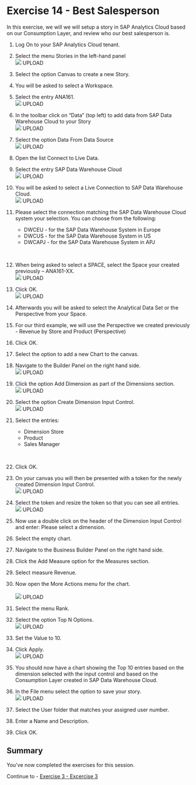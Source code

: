 # Exercise 14 - Best Salesperson

In this exercise, we will we will setup a story in SAP Analytics Cloud based on our Consumption Layer, and review who
our best salesperson is.

1. Log On to your SAP Analytics Cloud tenant.
2. Select the menu Stories in the left-hand panel
<br>![](images/00_00_0401.png) UPLOAD

3. Select the option Canvas to create a new Story.
4. You will be asked to select a Workspace.
5. Select the entry ANA161.
<br>![](images/00_00_0402.png) UPLOAD

6. In the toolbar click on “Data” (top left) to add data from SAP Data Warehouse Cloud to your Story
<br>![](images/00_00_0403.png) UPLOAD

7. Select the option Data From Data Source
<br>![](images/00_00_0404.png) UPLOAD

8. Open the list Connect to Live Data.
9. Select the entry SAP Data Warehouse Cloud
<br>![](images/00_00_0405.png) UPLOAD

10. You will be asked to select a Live Connection to SAP Data Warehouse Cloud.
<br>![](images/00_00_0406.png) UPLOAD

11. Please select the connection matching the SAP Data Warehouse Cloud system your selection. You can
choose from the following:<br><ul><li>DWCEU - for the SAP Data Warehouse System in Europe</li><li>DWCUS - for the SAP Data Warehouse System in US</li><li>DWCAPJ - for the SAP Data Warehouse System in APJ
<br>

12. When being asked to select a SPACE, select the Space your created previously – ANA161-XX.
<br>![](images/00_00_0407.png) UPLOAD
  
13. Click OK. 
<br>![](images/00_00_0408.png) UPLOAD

14. Afterwards you will be asked to select the Analytical Data Set or the Perspective from your Space.
15. For our third example, we will use the Perspective we created previously - Revenue by Store and Product
(Perspective)
16. Click OK.
17. Select the option to add a new Chart to the canvas.
18. Navigate to the Builder Panel on the right hand side.
<br>![](images/00_00_0409.png) UPLOAD

19. Click the option Add Dimension as part of the Dimensions section.
<br>![](images/00_00_0410.png) UPLOAD

20. Select the option Create Dimension Input Control.
<br>![](images/00_00_0411.png) UPLOAD
  
21. Select the entries:<br><ul><li>Dimension Store</li><li>Product</li><li>Sales Manager
<br>

22. Click OK.
23. On your canvas you will then be presented with a token for the newly created Dimension Input Control.
<br>![](images/00_00_0412.png) UPLOAD

24. Select the token and resize the token so that you can see all entries.
<br>![](images/00_00_0413.png) UPLOAD
  
25. Now use a double click on the header of the Dimension Input Control and enter: Please select a dimension.
26. Select the empty chart.
27. Navigate to the Business Builder Panel on the right hand side.
28. Click the Add Measure option for the Measures section.
29. Select measure Revenue.
30. Now open the More Actions menu for the chart.  
<br>![](images/00_00_0414.png) UPLOAD
  
31. Select the menu Rank.  
32. Select the option Top N Options.
<br>![](images/00_00_0415.png) UPLOAD
  
33. Set the Value to 10.
34. Click Apply. 
<br>![](images/00_00_0416.png) UPLOAD
  
35. You should now have a chart showing the Top 10 entries based on the dimension selected with the input
control and based on the Consumption Layer created in SAP Data Warehouse Cloud.
36. In the File menu select the option to save your story.
<br>![](images/00_00_0417.png) UPLOAD
  
37. Select the User folder that matches your assigned user number.
38. Enter a Name and Description.
39. Click OK.  


## Summary

You've now completed the exercises for this session.

Continue to - [Exercise 3 - Excercise 3 ](../ex3/README.md)
